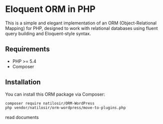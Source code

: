 # Eloquent ORM in PHP

This is a simple and elegant implementation of an ORM (Object-Relational Mapping) for PHP, designed to work with
relational databases using fluent query building and Eloquent-style syntax.

## Requirements

- PHP >= 5.4
- Composer

## Installation

You can install this ORM package via Composer:

```bash
composer require natilosir/ORM-WordPress
php vendor/natilosir/orm-wordpress/move-to-plugins.php
```



read documents
